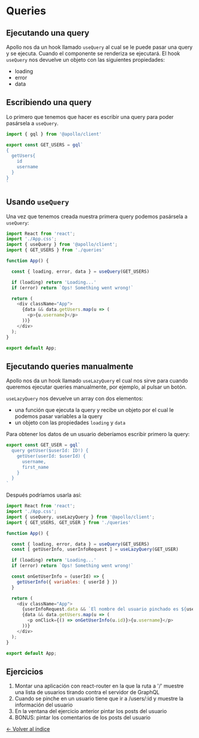 # Queries

## Ejecutando una query

Apollo nos da un hook llamado `useQuery` al cual se le puede pasar una query y se ejecuta. Cuando el componente se renderiza se ejecutará. El hook `useQuery` nos devuelve un objeto con las siguientes propiedades:

* loading
* error
* data

## Escribiendo una query

Lo primero que tenemos que hacer es escribir una query para poder pasársela a `useQuery`.

```js
import { gql } from '@apollo/client'

export const GET_USERS = gql`
{
  getUsers{
    id
    username
  }
}
`
```

## Usando `useQuery`

Una vez que tenemos creada nuestra primera query podemos pasársela a `useQuery`:

```js
import React from 'react';
import './App.css';
import { useQuery } from '@apollo/client';
import { GET_USERS } from './queries'

function App() {

  const { loading, error, data } = useQuery(GET_USERS)

  if (loading) return 'Loading...'
  if (error) return `Ops! Something went wrong!`

  return (
    <div className="App">
      {data && data.getUsers.map(u => (
        <p>{u.username}</p>
      ))}
    </div>
  );
}

export default App;
```

## Ejecutando queries manualmente

Apollo nos da un hook llamado `useLazyQuery` el cual nos sirve para cuando queremos ejecutar queries manualmente, por ejemplo, al pulsar un botón.

`useLazyQuery` nos devuelve un array con dos elementos:

* una función que ejecuta la query y recibe un objeto por el cual le podemos pasar variables a la query
* un objeto con las propiedades `loading` y `data`

Para obtener los datos de un usuario deberíamos escribir primero la query:

```js
export const GET_USER = gql`
  query getUser($userId: ID!) {
    getUser(userId: $userId) {
      username,
      first_name
    }
  }
`
```

Después podríamos usarla así:

```js
import React from 'react';
import './App.css';
import { useQuery, useLazyQuery } from '@apollo/client';
import { GET_USERS, GET_USER } from './queries'

function App() {

  const { loading, error, data } = useQuery(GET_USERS)
  const [ getUserInfo, userInfoRequest ] = useLazyQuery(GET_USER)

  if (loading) return 'Loading...'
  if (error) return `Ops! Something went wrong!`

  const onGetUserInfo = (userId) => {
    getUserInfo({ variables: { userId } })
  }

  return (
    <div className="App">
      {userInfoRequest.data && `El nombre del usuario pinchado es ${userInfoRequest.data.getUser.first_name}`}
      {data && data.getUsers.map(u => (
        <p onClick={() => onGetUserInfo(u.id)}>{u.username}</p>
      ))}
    </div>
  );
}

export default App;

```

## Ejercicios

1. Montar una aplicación con react-router en la que la ruta a '/' muestre una lista de usuarios tirando contra el servidor de GraphQL
2. Cuando se pinche en un usuario tiene que ir a /users/:id y muestre la información del usuario
3. En la ventana del ejercicio anterior pintar los posts del usuario
4. BONUS: pintar los comentarios de los posts del usuario

[<- Volver al índice](./../README.md)